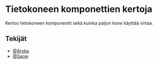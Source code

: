 # Tietokoneen komponettien kertoja
Kertoo tietokoneen komponentit sekä kuinka paljon kone käyttää virtaa.

## Tekijät

- [@Arska](https://www.github.com/arskakoo)
- [@Saow](https://www.github.com/saow)
